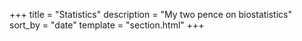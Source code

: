 +++
title = "Statistics"
description = "My two pence on biostatistics"
sort_by = "date"
template = "section.html"
+++
